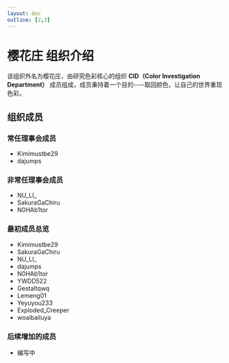 ```yaml
---
layout: doc
outline: [2,3]
---
```

# 樱花庄 组织介绍

该组织外名为樱花庄，由研究色彩核心的组织 **CID（Color Investigation Department）** 成员组成，成员秉持着一个目的----取回颜色，让自己的世界重现色彩。

## 组织成员

### 常任理事会成员
+ Kimimustbe29
+ dajumps

### 非常任理事会成员
+ NU_LI_
+ SakuraGaChiru
+ N0HAb1tor

### 最初成员总览
+ Kimimustbe29
+ SakuraGaChiru
+ NU_LI_
+ dajumps
+ N0HAb1tor
+ YWDD522
+ Gestaltqwq
+ Lemeng01
+ Yeyuyou233
+ Exploded_Creeper
+ woaibailuya

### 后续增加的成员
+ 编写中

<CopyRight />